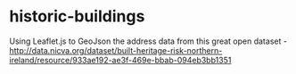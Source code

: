 # historic-buildings
Using Leaflet.js to GeoJson the address data from this great open dataset - http://data.nicva.org/dataset/built-heritage-risk-northern-ireland/resource/933ae192-ae3f-469e-bbab-094eb3bb1351
